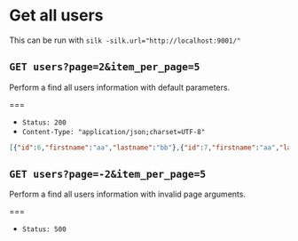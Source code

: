 # Get all users

This can be run with `silk -silk.url="http://localhost:9001/"`

## `GET users?page=2&item_per_page=5`

Perform a find all users information with default parameters.

===

* `Status: 200`
* `Content-Type: "application/json;charset=UTF-8"`
```json
[{"id":6,"firstname":"aa","lastname":"bb"},{"id":7,"firstname":"aa","lastname":"bb"},{"id":8,"firstname":"aa","lastname":"bb"},{"id":9,"firstname":"aa","lastname":"bb"},{"id":10,"firstname":"aa","lastname":"bb"}]
```

## `GET users?page=-2&item_per_page=5`

Perform a find all users information with invalid page arguments.

===

* `Status: 500`

